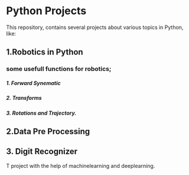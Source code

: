 # Python Projects
This repository, contains several projects about various topics in Python, like:

## 1.Robotics in Python
### some usefull functions for robotics;
##### 1. Forward Synematic
##### 2. Transforms
##### 3. Rotations and Trajectory.

## 2.Data Pre Processing

## 3. Digit Recognizer

T project with the help of machinelearning and deeplearning.

